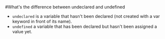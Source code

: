 #What's the difference between undeclared and undefined
* `undeclared` is a variable that hasn't been declared (not created with a var keyword in front of its name). 
* `undefined` a variable that has been declared but hasn't been assigned a value yet.
